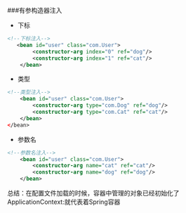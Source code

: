 ###有参构造器注入
- 下标
```xml
<!--下标注入-->
   <bean id="user" class="com.User">
        <constructor-arg index="0" ref="dog"/>
        <constructor-arg index="1" ref="cat"/>
    </bean>
```
- 类型
```xml
<!--类型注入-->
    <bean id="user" class="com.User">
        <constructor-arg type="com.Dog" ref="dog"/>
        <constructor-arg type="com.Cat" ref="cat"/>
    </bean>
</bean>
```
- 参数名
```xml
<!--参数名注入-->
    <bean id="user" class="com.User">
        <constructor-arg name="cat" ref="cat"/>
        <constructor-arg name="dog" ref="dog"/>
    </bean>
```
总结：在配置文件加载的时候，容器中管理的对象已经初始化了
ApplicationContext:就代表着Spring容器